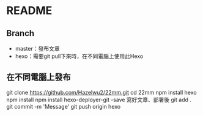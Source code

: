 # README

## Branch
- master：發布文章
- hexo：需要git pull下來時，在不同電腦上使用此Hexo

## 在不同電腦上發布
git clone https://github.com/Hazelwu2/22mm.git
cd 22mm
npm install hexo
npm install
npm install hexo-deployer-git -save
寫好文章、部署後
git add .
git commit -m 'Message'
git push origin hexo
